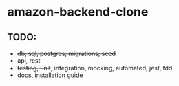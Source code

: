 # amazon-backend-clone

## TODO:

- <s>db, sql, postgres, migrations, seed</s>
- <s>api, rest</s>
- <s>testing, unit</s>, integration, mocking, automated, jest, tdd
- docs, installation guide
